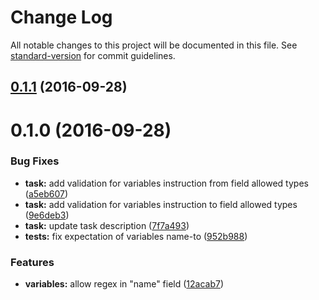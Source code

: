 # Change Log

All notable changes to this project will be documented in this file. See [standard-version](https://github.com/conventional-changelog/standard-version) for commit guidelines.



<a name="0.1.1"></a>
## [0.1.1](https://github.com/eliranmal/grunt-sass-replace/compare/v0.1.0...v0.1.1) (2016-09-28)



<a name="0.1.0"></a>
# 0.1.0 (2016-09-28)


### Bug Fixes

* **task:** add validation for variables instruction from field allowed types ([a5eb607](https://github.com/eliranmal/grunt-sass-replace/commit/a5eb607))
* **task:** add validation for variables instruction to field allowed types ([9e6deb3](https://github.com/eliranmal/grunt-sass-replace/commit/9e6deb3))
* **task:** update task description ([7f7a493](https://github.com/eliranmal/grunt-sass-replace/commit/7f7a493))
* **tests:** fix expectation of variables name-to ([952b988](https://github.com/eliranmal/grunt-sass-replace/commit/952b988))


### Features

* **variables:** allow regex in "name" field ([12acab7](https://github.com/eliranmal/grunt-sass-replace/commit/12acab7))
